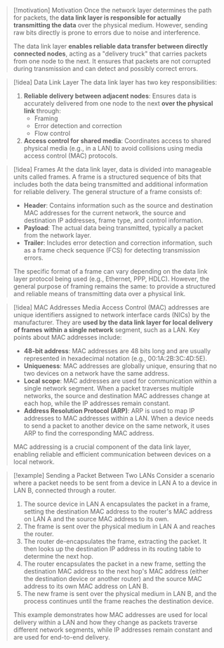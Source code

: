 > [!motivation] Motivation
> Once the network layer determines the path for packets, the **data link layer is responsible for actually transmitting the data** over the physical medium. However, sending raw bits directly is prone to errors due to noise and interference.
> 
> The data link layer **enables reliable data transfer between directly connected nodes**, acting as a "delivery truck" that carries packets from one node to the next. It ensures that packets are not corrupted during transmission and can detect and possibly correct errors.

> [!idea] Data Link Layer
> The data link layer has two key responsibilities:
> 1. **Reliable delivery between adjacent nodes**: Ensures data is accurately delivered from one node to the next **over the physical link** through:
>    - Framing
>    - Error detection and correction
>    - Flow control
> 2. **Access control for shared media**: Coordinates access to shared physical media (e.g., in a LAN) to avoid collisions using media access control (MAC) protocols.



> [!idea] Frames
> At the data link layer, data is divided into manageable units called frames. A frame is a structured sequence of bits that includes both the data being transmitted and additional information for reliable delivery. The general structure of a frame consists of:
> - **Header**: Contains information such as the source and destination MAC addresses for the current network, the source and destination IP addresses, frame type, and control information.
> - **Payload**: The actual data being transmitted, typically a packet from the network layer.
> - **Trailer**: Includes error detection and correction information, such as a frame check sequence (FCS) for detecting transmission errors.
> 
> The specific format of a frame can vary depending on the data link layer protocol being used (e.g., Ethernet, PPP, HDLC). However, the general purpose of framing remains the same: to provide a structured and reliable means of transmitting data over a physical link.

> [!idea] MAC Addresses
> Media Access Control (MAC) addresses are unique identifiers assigned to network interface cards (NICs) by the manufacturer. They are **used by the data link layer for local delivery of frames within a single network** segment, such as a LAN. Key points about MAC addresses include:
> - **48-bit address**: MAC addresses are 48 bits long and are usually represented in hexadecimal notation (e.g., 00:1A:2B:3C:4D:5E).
> - **Uniqueness**: MAC addresses are globally unique, ensuring that no two devices on a network have the same address.
> - **Local scope**: MAC addresses are used for communication within a single network segment. When a packet traverses multiple networks, the source and destination MAC addresses change at each hop, while the IP addresses remain constant.
> - **Address Resolution Protocol (ARP)**: ARP is used to map IP addresses to MAC addresses within a LAN. When a device needs to send a packet to another device on the same network, it uses ARP to find the corresponding MAC address.
> 
> MAC addressing is a crucial component of the data link layer, enabling reliable and efficient communication between devices on a local network.

> [!example] Sending a Packet Between Two LANs
> Consider a scenario where a packet needs to be sent from a device in LAN A to a device in LAN B, connected through a router.
> 1. The source device in LAN A encapsulates the packet in a frame, setting the destination MAC address to the router's MAC address on LAN A and the source MAC address to its own.
> 2. The frame is sent over the physical medium in LAN A and reaches the router.
> 3. The router de-encapsulates the frame, extracting the packet. It then looks up the destination IP address in its routing table to determine the next hop.
> 4. The router encapsulates the packet in a new frame, setting the destination MAC address to the next hop's MAC address (either the destination device or another router) and the source MAC address to its own MAC address on LAN B.
> 5. The new frame is sent over the physical medium in LAN B, and the process continues until the frame reaches the destination device.
> 
> This example demonstrates how MAC addresses are used for local delivery within a LAN and how they change as packets traverse different network segments, while IP addresses remain constant and are used for end-to-end delivery.